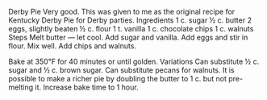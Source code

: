 Derby Pie
Very good. This was given to me as the original recipe for Kentucky Derby Pie for Derby parties.
Ingredients
1 c. sugar
½ c. butter
2 eggs, slightly beaten
½ c. flour
1 t. vanilla
1 c. chocolate chips
1 c. walnuts
Steps
Melt butter — let cool. Add sugar and vanilla. Add eggs and stir in flour. Mix well.
Add chips and walnuts.


Bake at 350℉ for 40 minutes or until golden.
Variations
Can substitute ½ c. sugar and ½ c. brown sugar.
Can substitute pecans for walnuts.
It is possible to make a richer pie by doubling the butter to 1 c. but not pre-melting it. Increase bake time to 1 hour.
